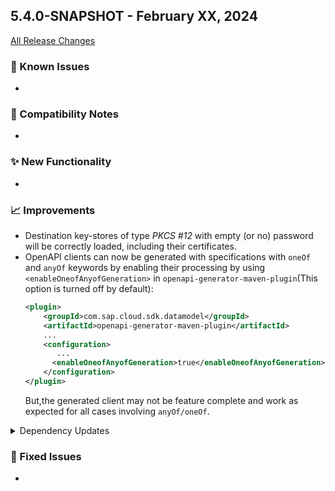 ## 5.4.0-SNAPSHOT - February XX, 2024

[All Release Changes](https://github.com/SAP/cloud-sdk-java/releases/tag/rel%2F5.X.0)

### 🚧 Known Issues

-

### 🔧 Compatibility Notes

- 

### ✨ New Functionality

- 

### 📈 Improvements

- Destination key-stores of type _PKCS #12_ with empty (or no) password will be correctly loaded, including their certificates.
- OpenAPI clients can now be generated with specifications with `oneOf` and `anyOf` keywords by enabling their processing by using `<enableOneofAnyofGeneration>` in `openapi-generator-maven-plugin`(This option is turned off by default):
  ```xml
  <plugin>
      <groupId>com.sap.cloud.sdk.datamodel</groupId>
      <artifactId>openapi-generator-maven-plugin</artifactId>
      ...   
      <configuration>
         ...
        <enableOneofAnyofGeneration>true</enableOneofAnyofGeneration>
      </configuration>
  </plugin>
  ```
  But,the generated client may not be feature complete and work as expected for all cases involving `anyOf/oneOf`.

<details><summary>Dependency Updates</summary>

| Dependency | From | To |
| --- | --- | --- |
| [commons-codec](https://search.maven.org/search?q=g%3Acommons-codec%2Ba%3Acommons-codec) (`commons-codec`) | `1.16.0` | `1.16.1` |
| [java-modules-bom](https://search.maven.org/search?q=g%3Acom.sap.cloud.environment.servicebinding%2Ba%3Ajava-modules-bom) (`com.sap.cloud.environment.servicebinding`) | `0.10.2` | `0.10.3` |
| [jcl-over-slf4j](https://search.maven.org/search?q=g%3Aorg.slf4j%2Ba%3Ajcl-over-slf4j) (`org.slf4j`) | `2.0.11` | `2.0.12` |
| [joda-time](https://search.maven.org/search?q=g%3Ajoda-time%2Ba%3Ajoda-time) (`joda-time`) | `2.12.6` | `2.12.7` |
| [neo-java-web-api](https://search.maven.org/search?q=g%3Acom.sap.cloud%2Ba%3Aneo-java-web-api) (`com.sap.cloud`) | `4.68.9` | `4.69.7` |
| [openapi-generator](https://search.maven.org/search?q=g%3Aorg.openapitools%2Ba%3Aopenapi-generator) (`org.openapitools`) | `7.2.0` | `7.3.0` |
| [slf4j-api](https://search.maven.org/search?q=g%3Aorg.slf4j%2Ba%3Aslf4j-api) (`org.slf4j`) | `2.0.11` | `2.0.12` |
| [slf4j-ext](https://search.maven.org/search?q=g%3Aorg.slf4j%2Ba%3Aslf4j-ext) (`org.slf4j`) | `2.0.11` | `2.0.12` |
| [json](https://search.maven.org/search?q=g%3Aorg.json%2Ba%3Ajson) (`org.json`) | `20231013` | `20240205` |
| [java-modules-bom](https://search.maven.org/search?q=g%3Acom.sap.cloud.environment.servicebinding%2Ba%3Ajava-modules-bom) (`com.sap.cloud.environment.servicebinding`) | `0.10.1` | `0.10.2` |

</details>

### 🐛 Fixed Issues

- 
